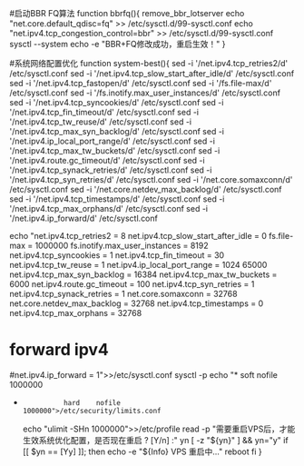 #启动BBR FQ算法
function bbrfq(){
remove_bbr_lotserver
	echo "net.core.default_qdisc=fq" >> /etc/sysctl.d/99-sysctl.conf
	echo "net.ipv4.tcp_congestion_control=bbr" >> /etc/sysctl.d/99-sysctl.conf
	sysctl --system
	echo -e "BBR+FQ修改成功，重启生效！"
}

#系统网络配置优化
function system-best(){
	sed -i '/net.ipv4.tcp_retries2/d' /etc/sysctl.conf
	sed -i '/net.ipv4.tcp_slow_start_after_idle/d' /etc/sysctl.conf
	sed -i '/net.ipv4.tcp_fastopen/d' /etc/sysctl.conf
	sed -i '/fs.file-max/d' /etc/sysctl.conf
	sed -i '/fs.inotify.max_user_instances/d' /etc/sysctl.conf
	sed -i '/net.ipv4.tcp_syncookies/d' /etc/sysctl.conf
	sed -i '/net.ipv4.tcp_fin_timeout/d' /etc/sysctl.conf
	sed -i '/net.ipv4.tcp_tw_reuse/d' /etc/sysctl.conf
	sed -i '/net.ipv4.tcp_max_syn_backlog/d' /etc/sysctl.conf
	sed -i '/net.ipv4.ip_local_port_range/d' /etc/sysctl.conf
	sed -i '/net.ipv4.tcp_max_tw_buckets/d' /etc/sysctl.conf
	sed -i '/net.ipv4.route.gc_timeout/d' /etc/sysctl.conf
	sed -i '/net.ipv4.tcp_synack_retries/d' /etc/sysctl.conf
	sed -i '/net.ipv4.tcp_syn_retries/d' /etc/sysctl.conf
	sed -i '/net.core.somaxconn/d' /etc/sysctl.conf
	sed -i '/net.core.netdev_max_backlog/d' /etc/sysctl.conf
	sed -i '/net.ipv4.tcp_timestamps/d' /etc/sysctl.conf
	sed -i '/net.ipv4.tcp_max_orphans/d' /etc/sysctl.conf
	sed -i '/net.ipv4.ip_forward/d' /etc/sysctl.conf

echo "net.ipv4.tcp_retries2 = 8
net.ipv4.tcp_slow_start_after_idle = 0
fs.file-max = 1000000
fs.inotify.max_user_instances = 8192
net.ipv4.tcp_syncookies = 1
net.ipv4.tcp_fin_timeout = 30
net.ipv4.tcp_tw_reuse = 1
net.ipv4.ip_local_port_range = 1024 65000
net.ipv4.tcp_max_syn_backlog = 16384
net.ipv4.tcp_max_tw_buckets = 6000
net.ipv4.route.gc_timeout = 100
net.ipv4.tcp_syn_retries = 1
net.ipv4.tcp_synack_retries = 1
net.core.somaxconn = 32768
net.core.netdev_max_backlog = 32768
net.ipv4.tcp_timestamps = 0
net.ipv4.tcp_max_orphans = 32768
# forward ipv4
#net.ipv4.ip_forward = 1">>/etc/sysctl.conf
sysctl -p
	echo "*               soft    nofile           1000000
*               hard    nofile          1000000">/etc/security/limits.conf
	echo "ulimit -SHn 1000000">>/etc/profile
	read -p "需要重启VPS后，才能生效系统优化配置，是否现在重启 ? [Y/n] :" yn
	[ -z "${yn}" ] && yn="y"
	if [[ $yn == [Yy] ]]; then
		echo -e "${Info} VPS 重启中..."
		reboot
	fi
}